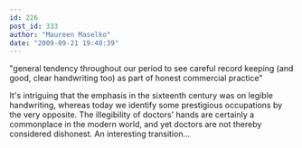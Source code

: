 ```yaml
---
id: 226
post_id: 333
author: "Maureen Maselko"
date: "2009-09-21 19:40:39"
---
```

"general tendency throughout our period to see careful record keeping (and good, clear handwriting too) as part of honest commercial practice"




It's intriguing that the emphasis in the sixteenth century was on legible handwriting, whereas today we identify some prestigious occupations by the very opposite. The illegibility of doctors' hands are certainly a commonplace in the modern world, and yet doctors are not thereby considered dishonest. An interesting transition...
